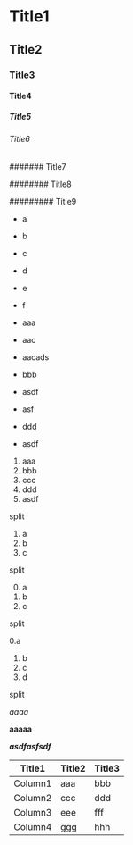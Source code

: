 
# Title1

## Title2

### Title3

#### Title4

##### Title5

###### Title6

####### Title7

######## Title8

######### Title9

 - a
 - b
 - c

 - d
 - e
 - f

 - aaa
  - aac
  - aacads
 - bbb
  - asdf
  - asf
 - ddd
  - asdf

 1. aaa
 2. bbb
  1. ccc
  2. ddd
 3. asdf

 split

 1. a
 2. b
 3. c

 split

 0. a
 1. b
 2. c

 split

0.a
1. b
2. c
3. d

split

*aaaa*

**aaaaa**

***asdfasfsdf***

|Title1|Title2|Title3|
|---|---|---|
|Column1|aaa|bbb|
|Column2|ccc|ddd|
|Column3|eee|fff|
|Column4|ggg|hhh|







